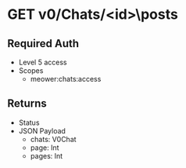 # GET v0/Chats/\<id>\posts

## Required Auth 

- Level 5 access
- Scopes
  -  meower:chats:access

## Returns

- Status
- JSON Payload
  - chats: V0Chat
  - page: Int
  - pages: Int


